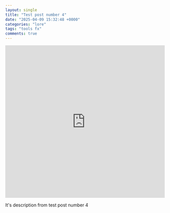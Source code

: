 ```yaml
---
layout: single
title: "Test post number 4"
date: "2025-04-09 15:32:48 +0000"
categories: "lore"
tags: "tools fx"
comments: true
---
```


<iframe 
  src="https://drive.google.com/file/d/1WS-UHxkiLTNM0CvPgDW4LY-NbA3kNxQr/preview" 
  style="width:100%; max-width:640px; height:480px; border:none;" 
  allow="autoplay">
</iframe>

It's description from test post number 4
